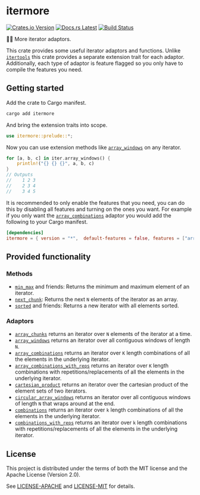 <!-- Generated by cargo-onedoc. DO NOT EDIT. -->

# itermore

[![Crates.io Version](https://badgers.space/crates/version/itermore)](https://crates.io/crates/itermore)
[![Docs.rs Latest](https://badgers.space/badge/docs.rs/latest/blue)](https://docs.rs/itermore)
[![Build Status](https://badgers.space/github/checks/rossmacarthur/itermore?label=build)](https://github.com/rossmacarthur/itermore/actions/workflows/build.yaml)

🤸‍♀️ More iterator adaptors.

This crate provides some useful iterator adaptors and functions. Unlike
[`itertools`](https://docs.rs/itertools) this crate provides a separate
extension trait for each adaptor. Additionally, each type of adaptor is
feature flagged so you only have to compile the features you need.

## Getting started

Add the crate to Cargo manifest.

```sh
cargo add itermore
```

And bring the extension traits into scope.

```rust
use itermore::prelude::*;
```

Now you can use extension methods like [`array_windows`] on any iterator.

```rust
for [a, b, c] in iter.array_windows() {
    println!("{} {} {}", a, b, c)
}
// Outputs
//    1 2 3
//    2 3 4
//    3 4 5
```

It is recommended to only enable the features that you need, you can do this
by disabling all features and turning on the ones you want. For example if
you only want the [`array_combinations`] adaptor you would add the following
to your Cargo manifest.

```toml
[dependencies]
itermore = { version = "*",  default-features = false, features = ["array_combinations"]}
```

## Provided functionality

### Methods

- [`min_max`] and friends: Returns the minimum and maximum element of an
  iterator.
- [`next_chunk`]: Returns the next `N` elements of the iterator as an array.
- [`sorted`] and friends: Returns a new iterator with all elements sorted.

### Adaptors

- [`array_chunks`] returns an iterator over `N` elements of the iterator at
  a time.
- [`array_windows`] returns an iterator over all contiguous windows of
  length `N`.
- [`array_combinations`] returns an iterator over `K` length combinations of
  all the elements in the underlying iterator.
- [`array_combinations_with_reps`] returns an iterator over `K` length
  combinations with repetitions/replacements of all the elements in the
  underlying iterator.
- [`cartesian_product`] returns an iterator over the cartesian product of
  the element sets of two iterators.
- [`circular_array_windows`] returns an iterator over all contiguous windows
  of length `N` that wraps around at the end.
- [`combinations`] returns an iterator over `k` length combinations of all
  the elements in the underlying iterator.
- [`combinations_with_reps`] returns an iterator over `k` length
  combinations with repetitions/replacements of all the elements in the
  underlying iterator.

[`array_windows`]: IterArrayWindows::array_windows
[`array_combinations`]: IterArrayCombinations::array_combinations
[`min_max`]: IterMinMax::min_max
[`next_chunk`]: IterArrayChunks::next_chunk
[`sorted`]: IterSorted::sorted
[`array_chunks`]: IterArrayChunks::array_chunks
[`array_combinations_with_reps`]: IterArrayCombinationsWithReps::array_combinations_with_reps
[`cartesian_product`]: IterCartesianProduct::cartesian_product
[`circular_array_windows`]: IterCircularArrayWindows::circular_array_windows
[`combinations`]: IterCombinations::combinations
[`combinations_with_reps`]: IterCombinations::combinations_with_reps

## License

This project is distributed under the terms of both the MIT license and the Apache License (Version 2.0).

See [LICENSE-APACHE](LICENSE-APACHE) and [LICENSE-MIT](LICENSE-MIT) for details.
